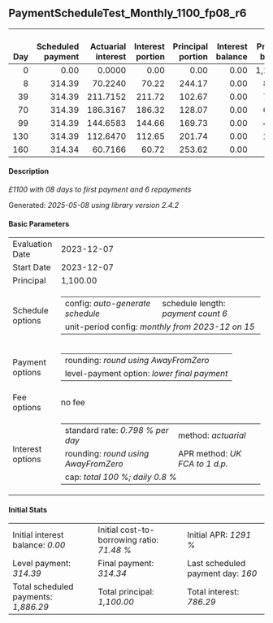 <h2>PaymentScheduleTest_Monthly_1100_fp08_r6</h2>
<table>
    <thead style="vertical-align: bottom;">
        <th style="text-align: right;">Day</th>
        <th style="text-align: right;">Scheduled payment</th>
        <th style="text-align: right;">Actuarial interest</th>
        <th style="text-align: right;">Interest portion</th>
        <th style="text-align: right;">Principal portion</th>
        <th style="text-align: right;">Interest balance</th>
        <th style="text-align: right;">Principal balance</th>
        <th style="text-align: right;">Total actuarial interest</th>
        <th style="text-align: right;">Total interest</th>
        <th style="text-align: right;">Total principal</th>
    </thead>
    <tr style="text-align: right;">
        <td class="ci00">0</td>
        <td class="ci01" style="white-space: nowrap;">0.00</td>
        <td class="ci02">0.0000</td>
        <td class="ci03">0.00</td>
        <td class="ci04">0.00</td>
        <td class="ci05">0.00</td>
        <td class="ci06">1,100.00</td>
        <td class="ci07">0.0000</td>
        <td class="ci08">0.00</td>
        <td class="ci09">0.00</td>
    </tr>
    <tr style="text-align: right;">
        <td class="ci00">8</td>
        <td class="ci01" style="white-space: nowrap;">314.39</td>
        <td class="ci02">70.2240</td>
        <td class="ci03">70.22</td>
        <td class="ci04">244.17</td>
        <td class="ci05">0.00</td>
        <td class="ci06">855.83</td>
        <td class="ci07">70.2240</td>
        <td class="ci08">70.22</td>
        <td class="ci09">244.17</td>
    </tr>
    <tr style="text-align: right;">
        <td class="ci00">39</td>
        <td class="ci01" style="white-space: nowrap;">314.39</td>
        <td class="ci02">211.7152</td>
        <td class="ci03">211.72</td>
        <td class="ci04">102.67</td>
        <td class="ci05">0.00</td>
        <td class="ci06">753.16</td>
        <td class="ci07">281.9392</td>
        <td class="ci08">281.94</td>
        <td class="ci09">346.84</td>
    </tr>
    <tr style="text-align: right;">
        <td class="ci00">70</td>
        <td class="ci01" style="white-space: nowrap;">314.39</td>
        <td class="ci02">186.3167</td>
        <td class="ci03">186.32</td>
        <td class="ci04">128.07</td>
        <td class="ci05">0.00</td>
        <td class="ci06">625.09</td>
        <td class="ci07">468.2559</td>
        <td class="ci08">468.26</td>
        <td class="ci09">474.91</td>
    </tr>
    <tr style="text-align: right;">
        <td class="ci00">99</td>
        <td class="ci01" style="white-space: nowrap;">314.39</td>
        <td class="ci02">144.6583</td>
        <td class="ci03">144.66</td>
        <td class="ci04">169.73</td>
        <td class="ci05">0.00</td>
        <td class="ci06">455.36</td>
        <td class="ci07">612.9143</td>
        <td class="ci08">612.92</td>
        <td class="ci09">644.64</td>
    </tr>
    <tr style="text-align: right;">
        <td class="ci00">130</td>
        <td class="ci01" style="white-space: nowrap;">314.39</td>
        <td class="ci02">112.6470</td>
        <td class="ci03">112.65</td>
        <td class="ci04">201.74</td>
        <td class="ci05">0.00</td>
        <td class="ci06">253.62</td>
        <td class="ci07">725.5612</td>
        <td class="ci08">725.57</td>
        <td class="ci09">846.38</td>
    </tr>
    <tr style="text-align: right;">
        <td class="ci00">160</td>
        <td class="ci01" style="white-space: nowrap;">314.34</td>
        <td class="ci02">60.7166</td>
        <td class="ci03">60.72</td>
        <td class="ci04">253.62</td>
        <td class="ci05">0.00</td>
        <td class="ci06">0.00</td>
        <td class="ci07">786.2779</td>
        <td class="ci08">786.29</td>
        <td class="ci09">1,100.00</td>
    </tr>
</table>
<h4>Description</h4>
<p><i>£1100 with 08 days to first payment and 6 repayments</i></p>
<p>Generated: <i>2025-05-08 using library version 2.4.2</i></p>
<h4>Basic Parameters</h4>
<table>
    <tr>
        <td>Evaluation Date</td>
        <td>2023-12-07</td>
    </tr>
    <tr>
        <td>Start Date</td>
        <td>2023-12-07</td>
    </tr>
    <tr>
        <td>Principal</td>
        <td>1,100.00</td>
    </tr>
    <tr>
        <td>Schedule options</td>
        <td>
            <table>
                <tr>
                    <td>config: <i>auto-generate schedule</i></td>
                    <td>schedule length: <i><i>payment count</i> 6</i></td>
                </tr>
                <tr>
                    <td colspan="2" style="white-space: nowrap;">unit-period config: <i>monthly from 2023-12 on 15</i></td>
                </tr>
            </table>
        </td>
    </tr>
    <tr>
        <td>Payment options</td>
        <td>
            <table>
                <tr>
                    <td>rounding: <i>round using AwayFromZero</i></td>
                </tr>
                <tr>
                    <td>level-payment option: <i>lower&nbsp;final&nbsp;payment</i></td>
                </tr>
            </table>
        </td>
    </tr>
    <tr>
        <td>Fee options</td>
        <td>no fee
        </td>
    </tr>
    <tr>
        <td>Interest options</td>
        <td>
            <table>
                <tr>
                    <td>standard rate: <i>0.798 % per day</i></td>
                    <td>method: <i>actuarial</i></td>
                </tr>
                <tr>
                    <td>rounding: <i>round using AwayFromZero</i></td>
                    <td>APR method: <i>UK FCA to 1 d.p.</i></td>
                </tr>
                <tr>
                    <td colspan="2">cap: <i>total 100 %; daily 0.8 %</td>
                </tr>
            </table>
        </td>
    </tr>
</table>
<h4>Initial Stats</h4>
<table>
    <tr>
        <td>Initial interest balance: <i>0.00</i></td>
        <td>Initial cost-to-borrowing ratio: <i>71.48 %</i></td>
        <td>Initial APR: <i>1291 %</i></td>
    </tr>
    <tr>
        <td>Level payment: <i>314.39</i></td>
        <td>Final payment: <i>314.34</i></td>
        <td>Last scheduled payment day: <i>160</i></td>
    </tr>
    <tr>
        <td>Total scheduled payments: <i>1,886.29</i></td>
        <td>Total principal: <i>1,100.00</i></td>
        <td>Total interest: <i>786.29</i></td>
    </tr>
</table>